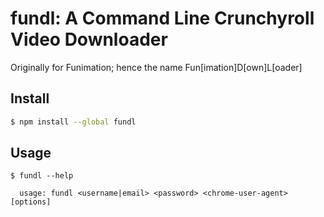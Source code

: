 # fundl: A Command Line Crunchyroll Video Downloader

Originally for Funimation; hence the name Fun[imation]D[own]L[oader]

## Install

```bash
$ npm install --global fundl
```


## Usage

```
$ fundl --help

  usage: fundl <username|email> <password> <chrome-user-agent> [options]
```

